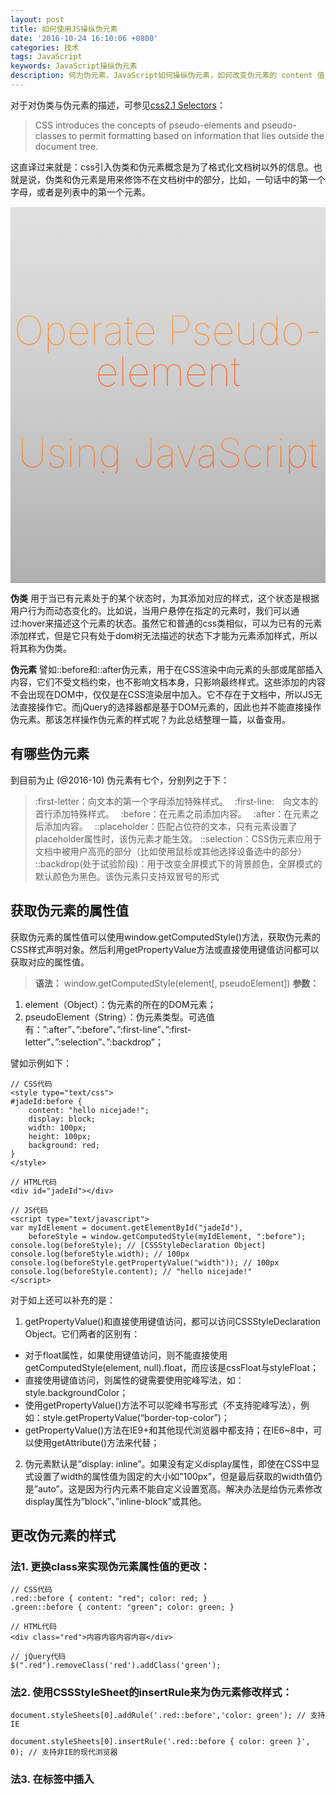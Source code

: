 ```yaml
---
layout: post
title: 如何使用JS操纵伪元素
date: '2016-10-24 16:10:06 +0800'
categories: 技术
tags: JavaScript
keywords: JavaScript操纵伪元素
description: 何为伪元素，JavaScript如何操纵伪元素，如何改变伪元素的 content 值？
---
```


对于对伪类与伪元素的描述，可参见[css2.1 Selectors](https://www.w3.org/TR/CSS2/selector.html#pseudo-elements)：

>CSS introduces the concepts of pseudo-elements and pseudo-classes  to permit formatting based on information that lies outside the document tree.

这直译过来就是：css引入伪类和伪元素概念是为了格式化文档树以外的信息。也就是说，伪类和伪元素是用来修饰不在文档树中的部分，比如，一句话中的第一个字母，或者是列表中的第一个元素。

<style>
.picture-bg{
    width: 100%;
    min-height: 500px;
    line-height: 66px;
    text-align: center;
    padding-top: 100px;
    background-color: #cccccc;
    background: url('http://nicejade.github.io/assets/images/noise.png'), -webkit-gradient(linear, 50% 0%, 50% 100%, color-stop(0%, #e0e0e0), color-stop(50%, #cccccc), color-stop(100%, #b0b0b0));
    background: url('http://nicejade.github.io/assets/images/noise.png'), -webkit-linear-gradient(#e0e0e0, #cccccc, #b0b0b0);
    background: url('http://nicejade.github.io/assets/images/noise.png'), -moz-linear-gradient(#e0e0e0, #cccccc, #b0b0b0);
    background: url('http://nicejade.github.io/assets/images/noise.png'), -o-linear-gradient(#e0e0e0, #cccccc, #b0b0b0);
    background: url('http://nicejade.github.io/assets/images/noise.png'), linear-gradient(#e0e0e0, #cccccc, #b0b0b0);
    border-top: 1px solid #f2f2f2;
    border-bottom: 1px solid #8c8c8c;
    font-size: 64px;
    font-weight: 100;
}
@media (max-width: 768px) {
    .picture-bg{
        font-size: 22px;
        min-height: 200px;
        padding-top: 20px;
    }
}
.change-color{
    color: #f35626;
    background-image: -webkit-linear-gradient(92deg,#f35626,#feab3a);
    -webkit-background-clip: text;
    -webkit-text-fill-color: transparent;
    -webkit-animation: hue 10s infinite linear;
}
@-webkit-keyframes hue {
  from {
    -webkit-filter: hue-rotate(0deg);
  }
  to {
    -webkit-filter: hue-rotate(-360deg);
  }
}
</style>

<div class="picture-bg">
<p class='change-color'>Operate Pseudo-element</p>
<p class='change-color'>Using JavaScript</p>
</div>

**伪类** 用于当已有元素处于的某个状态时，为其添加对应的样式，这个状态是根据用户行为而动态变化的。比如说，当用户悬停在指定的元素时，我们可以通过:hover来描述这个元素的状态。虽然它和普通的css类相似，可以为已有的元素添加样式，但是它只有处于dom树无法描述的状态下才能为元素添加样式，所以将其称为伪类。

**伪元素** 譬如::before和::after伪元素，用于在CSS渲染中向元素的头部或尾部插入内容，它们不受文档约束，也不影响文档本身，只影响最终样式。这些添加的内容不会出现在DOM中，仅仅是在CSS渲染层中加入。它不存在于文档中，所以JS无法直接操作它。而jQuery的选择器都是基于DOM元素的，因此也并不能直接操作伪元素。那该怎样操作伪元素的样式呢？为此总结整理一篇，以备查用。

## 有哪些伪元素

到目前为止 (@2016-10) 伪元素有七个，分别列之于下：

> :first-letter：向文本的第一个字母添加特殊样式。　
:first-line:　向文本的首行添加特殊样式。　
:before：在元素之前添加内容。　
:after：在元素之后添加内容。　
::placeholder：匹配占位符的文本，只有元素设置了placeholder属性时，该伪元素才能生效。
::selection：CSS伪元素应用于文档中被用户高亮的部分（比如使用鼠标或其他选择设备选中的部分）　
::backdrop(处于试验阶段)：用于改变全屏模式下的背景颜色，全屏模式的默认颜色为黑色。该伪元素只支持双冒号的形式

## 获取伪元素的属性值

获取伪元素的属性值可以使用window.getComputedStyle()方法，获取伪元素的CSS样式声明对象。然后利用getPropertyValue方法或直接使用键值访问都可以获取对应的属性值。

>**语法：** window.getComputedStyle(element[, pseudoElement])
**参数：**
1. element（Object）：伪元素的所在的DOM元素；
2. pseudoElement（String）：伪元素类型。可选值有：”:after”、”:before”、”:first-line”、”:first-letter”、”:selection”、”:backdrop”；

譬如示例如下：

```
// CSS代码
<style type="text/css">
#jadeId:before {
    content: "hello nicejade!";
    display: block;
    width: 100px;
    height: 100px;
    background: red;
}
</style>

// HTML代码
<div id="jadeId"></div>

// JS代码
<script type="text/javascript">
var myIdElement = document.getElementById("jadeId"),
    beforeStyle = window.getComputedStyle(myIdElement, ":before");
console.log(beforeStyle); // [CSSStyleDeclaration Object]
console.log(beforeStyle.width); // 100px
console.log(beforeStyle.getPropertyValue("width")); // 100px
console.log(beforeStyle.content); // "hello nicejade!"
</script>
```

对于如上还可以补充的是：

1. getPropertyValue()和直接使用键值访问，都可以访问CSSStyleDeclaration Object。它们两者的区别有：

>
- 对于float属性，如果使用键值访问，则不能直接使用getComputedStyle(element, null).float，而应该是cssFloat与styleFloat；
- 直接使用键值访问，则属性的键需要使用驼峰写法，如：style.backgroundColor；
- 使用getPropertyValue()方法不可以驼峰书写形式（不支持驼峰写法），例如：style.getPropertyValue(“border-top-color”)；
- getPropertyValue()方法在IE9+和其他现代浏览器中都支持；在IE6~8中，可以使用getAttribute()方法来代替；

2. 伪元素默认是”display: inline”。如果没有定义display属性，即使在CSS中显式设置了width的属性值为固定的大小如”100px”，但是最后获取的width值仍是”auto”。这是因为行内元素不能自定义设置宽高。解决办法是给伪元素修改display属性为”block”、”inline-block”或其他。


## 更改伪元素的样式

### 法1. 更换class来实现伪元素属性值的更改：

```
// CSS代码
.red::before { content: "red"; color: red; }
.green::before { content: "green"; color: green; }

// HTML代码
<div class="red">内容内容内容内容</div>

// jQuery代码
$(".red").removeClass('red').addClass('green');
```

### 法2. 使用CSSStyleSheet的insertRule来为伪元素修改样式：

```
document.styleSheets[0].addRule('.red::before','color: green'); // 支持IE

document.styleSheets[0].insertRule('.red::before { color: green }', 0); // 支持非IE的现代浏览器
```

### 法3. 在<head>标签中插入<style>的内部样式：

```
var style = document.createElement("style");
document.head.appendChild(style); sheet = style.sheet;
sheet.addRule('.red::before','color: green'); // 兼容IE浏览器

heet.insertRule('.red::before { color: green }', 0); // 支持非IE的现代浏览器

// 亦可以使用 JQuery:
$('<style>.red::before{color:green}</style>').appendTo('head');
```

## 修改伪元素的content的属性值

### 法1. 使用CSSStyleSheet的insertRule来为伪元素修改样式

```
var latestContent = "新修改的内容";
document.styleSheets[0].addRule('#jadeId::before','content: "' + latestContent + '"');  // 兼容IE浏览器

document.styleSheets[0].insertRule('#jadeId::before { content: "' + latestContent + '" }', 0); // 支持非IE的现代浏览器
```

### 法2. 使用DOM元素的 data-\* 属性来更改content的值

```
// CSS代码
.jadeId::before {
    content: attr(data-attr);
    color: red;
}

// HTML代码
<div class="jadeId" data-attr="jadeId">nciejade.io</div>

// JacaScript代码
$('.jadeId').attr('data-attr', '新修改的内容');
```

## 其他小小建议

1. 伪元素的 `content` 属性很强大，可以写入各种字符串和部分多媒体文件。但是伪元素的内容只存在于CSS渲染树中，并不存在于真实的DOM中。所以为了SEO优化，最好不要在伪元素中包含与文档相关的内容。
2. 修改伪元素的样式，建议使用通过更换class来修改样式的方法。因为其他两种通过插入行内CSSStyleSheet的方式是在JavaScript中插入字符代码，不利于样式与控制分离；而且字符串拼接易出错。
3. 修改伪元素的content属性的值，建议使用利用DOM的 `data-\*` 属性来更改。

---

相关参考文章：  
- [使用JS控制伪元素的几种方法](http://www.dengzhr.com/frontend/css/797)     
- [总结伪类与伪元素](http://www.alloyteam.com/2016/05/summary-of-pseudo-classes-and-pseudo-elements/)      
